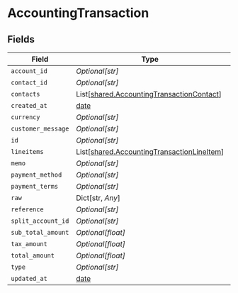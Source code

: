 # AccountingTransaction


## Fields

| Field                                                                                              | Type                                                                                               | Required                                                                                           | Description                                                                                        |
| -------------------------------------------------------------------------------------------------- | -------------------------------------------------------------------------------------------------- | -------------------------------------------------------------------------------------------------- | -------------------------------------------------------------------------------------------------- |
| `account_id`                                                                                       | *Optional[str]*                                                                                    | :heavy_minus_sign:                                                                                 | N/A                                                                                                |
| `contact_id`                                                                                       | *Optional[str]*                                                                                    | :heavy_minus_sign:                                                                                 | N/A                                                                                                |
| `contacts`                                                                                         | List[[shared.AccountingTransactionContact](../../models/shared/accountingtransactioncontact.md)]   | :heavy_minus_sign:                                                                                 | N/A                                                                                                |
| `created_at`                                                                                       | [date](https://docs.python.org/3/library/datetime.html#date-objects)                               | :heavy_minus_sign:                                                                                 | N/A                                                                                                |
| `currency`                                                                                         | *Optional[str]*                                                                                    | :heavy_minus_sign:                                                                                 | N/A                                                                                                |
| `customer_message`                                                                                 | *Optional[str]*                                                                                    | :heavy_minus_sign:                                                                                 | N/A                                                                                                |
| `id`                                                                                               | *Optional[str]*                                                                                    | :heavy_minus_sign:                                                                                 | N/A                                                                                                |
| `lineitems`                                                                                        | List[[shared.AccountingTransactionLineItem](../../models/shared/accountingtransactionlineitem.md)] | :heavy_minus_sign:                                                                                 | N/A                                                                                                |
| `memo`                                                                                             | *Optional[str]*                                                                                    | :heavy_minus_sign:                                                                                 | N/A                                                                                                |
| `payment_method`                                                                                   | *Optional[str]*                                                                                    | :heavy_minus_sign:                                                                                 | N/A                                                                                                |
| `payment_terms`                                                                                    | *Optional[str]*                                                                                    | :heavy_minus_sign:                                                                                 | N/A                                                                                                |
| `raw`                                                                                              | Dict[str, *Any*]                                                                                   | :heavy_minus_sign:                                                                                 | N/A                                                                                                |
| `reference`                                                                                        | *Optional[str]*                                                                                    | :heavy_minus_sign:                                                                                 | N/A                                                                                                |
| `split_account_id`                                                                                 | *Optional[str]*                                                                                    | :heavy_minus_sign:                                                                                 | N/A                                                                                                |
| `sub_total_amount`                                                                                 | *Optional[float]*                                                                                  | :heavy_minus_sign:                                                                                 | N/A                                                                                                |
| `tax_amount`                                                                                       | *Optional[float]*                                                                                  | :heavy_minus_sign:                                                                                 | N/A                                                                                                |
| `total_amount`                                                                                     | *Optional[float]*                                                                                  | :heavy_minus_sign:                                                                                 | N/A                                                                                                |
| `type`                                                                                             | *Optional[str]*                                                                                    | :heavy_minus_sign:                                                                                 | N/A                                                                                                |
| `updated_at`                                                                                       | [date](https://docs.python.org/3/library/datetime.html#date-objects)                               | :heavy_minus_sign:                                                                                 | N/A                                                                                                |